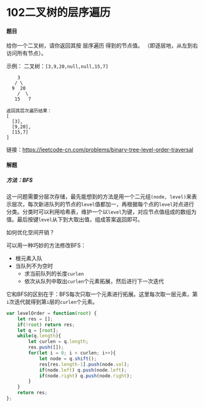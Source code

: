 # 102二叉树的层序遍历

#### 题目

给你一个二叉树，请你返回其按 层序遍历 得到的节点值。 （即逐层地，从左到右访问所有节点）。

示例：
二叉树：`[3,9,20,null,null,15,7]`

    	3
       / \
      9  20
        /  \
       15   7
    
    返回其层次遍历结果：
    [
      [3],
      [9,20],
      [15,7]
    ]

链接：https://leetcode-cn.com/problems/binary-tree-level-order-traversal



#### 解题

##### 方法：BFS

这一问题需要分层次存储，最先能想到的方法是用一个二元组`(node, level)`来表示层次，每次新进队列的节点的`level`值都加一，再根据每个点的`level`对点进行分类。分类时可以利用哈希表，维护一个以`level`为键，对应节点值组成的数组为值。最后按键`level`从下到大取出值，组成答案返回即可。

如何优化空间开销？

可以用一种巧妙的方法修改BFS：

- 根元素入队
- 当队列不为空时
  + 求当前队列的长度`curlen`
  + 依次从队列中取出`curlen`个元素拓展，然后进行下一次迭代

它和BFS的区别在于：BFS每次只取一个元素进行拓展。这里每次取一层元素，第`i`次迭代就得到第`i`层的`curlen`个元素。

```js
var levelOrder = function(root) {
    let res = [];
    if(!root) return res;
    let q = [root];
    while(q.length){
        let curlen = q.length;
        res.push([]);
        for(let i = 0; i < curlen; i++){
            let node = q.shift();
            res[res.length-1].push(node.val);
            if(node.left) q.push(node.left);
            if(node.right) q.push(node.right);
        }
    }
    return res;
};
```

